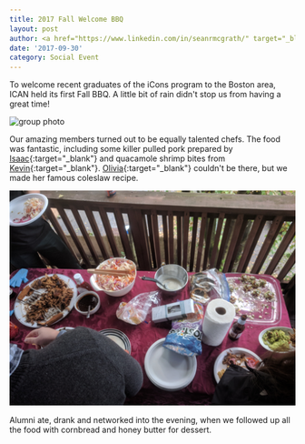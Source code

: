 ```yaml
---
title: 2017 Fall Welcome BBQ
layout: post
author: <a href="https://www.linkedin.com/in/seanrmcgrath/" target="_blank">Sean McGrath</a>
date: '2017-09-30'
category: Social Event
---
```

To welcome recent graduates of the iCons program to the Boston area, ICAN held its first Fall BBQ. A little bit of rain didn't stop us from having a great time!

<img src="/img/2017-09-30-fall-welcome-bbq/group-photo.jpg" width="800" alt="group photo" />

Our amazing members turned out to be equally talented chefs. The food was fantastic, including some killer pulled pork prepared by [Isaac](https://www.facebook.com/isaac.han.12){:target="_blank"} and quacamole shrimp bites from [Kevin](https://www.linkedin.com/in/kevin-cavanaugh-73262880/){:target="_blank"}. [Olivia](https://www.linkedin.com/in/oliviarobertssano/){:target="_blank"} couldn't be there, but we made her famous coleslaw recipe.

<img src="/img/2017-09-30-fall-welcome-bbq/food.jpg" width="800" alt="food on the table" />

Alumni ate, drank and networked into the evening, when we followed up all the food with cornbread and honey butter for dessert. 

